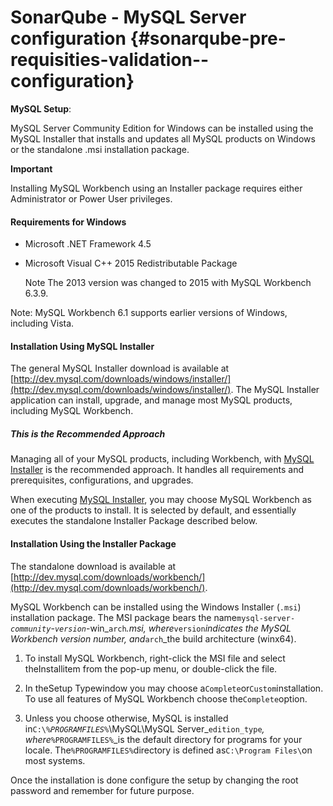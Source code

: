 # SonarQube - MySQL Server configuration {#sonarqube-pre-requisities-validation--configuration}

**MySQL Setup**: 

MySQL Server Community Edition for Windows can be installed using the MySQL Installer that installs and updates all MySQL products on Windows or the standalone .msi installation package.

**Important**

Installing MySQL Workbench using an Installer package requires either Administrator or Power User privileges.

#### Requirements for Windows

* Microsoft .NET Framework 4.5

* Microsoft Visual C++ 2015 Redistributable Package

  Note The 2013 version was changed to 2015 with MySQL Workbench 6.3.9.

Note: MySQL Workbench 6.1 supports earlier versions of Windows, including Vista.

#### Installation Using MySQL Installer

The general MySQL Installer download is available at [http://dev.mysql.com/downloads/windows/installer/](http://dev.mysql.com/downloads/windows/installer/). The MySQL Installer application can install, upgrade, and manage most MySQL products, including MySQL Workbench.

##### This is the Recommended Approach

Managing all of your MySQL products, including Workbench, with [MySQL Installer](http://dev.mysql.com/downloads/windows/installer/) is the recommended approach. It handles all requirements and prerequisites, configurations, and upgrades.

When executing [MySQL Installer](https://dev.mysql.com/doc/refman/5.7/en/mysql-installer.html), you may choose MySQL Workbench as one of the products to install. It is selected by default, and essentially executes the standalone Installer Package described below.

#### Installation Using the Installer Package

The standalone download is available at [http://dev.mysql.com/downloads/workbench/](http://dev.mysql.com/downloads/workbench/).

MySQL Workbench can be installed using the Windows Installer \(`.msi`\) installation package. The MSI package bears the name`mysql-server-`_`community`_-_`version`_-win_`arch`_.msi, where_`version`_indicates the MySQL Workbench version number, and_`arch`_the build architecture \(winx64\).

1. To install MySQL Workbench, right-click the MSI file and select theInstallitem from the pop-up menu, or double-click the file.

2. In theSetup Typewindow you may choose a`Complete`or`Custom`installation. To use all features of MySQL Workbench choose the`Complete`option.

3. Unless you choose otherwise, MySQL is installed in`C:\`_`%PROGRAMFILES%`_\MySQL\MySQL Server_`edition_type`_\, where_`%PROGRAMFILES%`_is the default directory for programs for your locale. The`%PROGRAMFILES%`directory is defined as`C:\Program Files\`on most systems.



Once the installation is done configure the setup by changing the root password and remember for future purpose.



